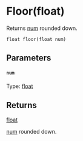 

# Floor(float)

Returns [num](#num) rounded down.

```
float floor(float num)
```

## Parameters

#### `num`
Type: [float](/MdDocs/Types/Float.md)

## Returns

[float](/MdDocs/Types/Float.md)

[num](#num) rounded down.


